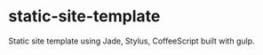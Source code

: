 static-site-template
====================

Static site template using Jade, Stylus, CoffeeScript built with gulp.
